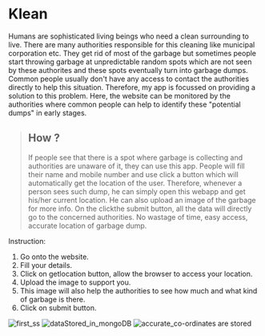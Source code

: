 # Klean #

Humans are sophisticated living beings who need a clean surrounding to live. 
There are many authorities responsible for this cleaning like municipal corporation etc. 
They get rid of most of the garbage but sometimes people start throwing garbage at unpredictable random spots which are not seen by these authorites and these spots eventually turn into garbage dumps.
Common people usually don't have any access to contact the authorities directly to help this situation.
Therefore, my app is focussed on providing a solution to this problem.
Here, the website can be monitored by the authorities where common people can help to identify these "potential dumps" in early stages.
> ## How ?
>If people see that there is a spot where garbage is collecting and authorities are unaware of it, they can use this app.
>People will fill their name and mobile number and use click a button which will automatically get the location of the user.
>Therefore, whenever a person sees such dump, he can simply open this webapp and get his/her current location.
>He can also upload an image of the garbage for more info.
>On the clickthe submit button, all the data will directly go to the concerned authorities.
>No wastage of time, easy access, accurate location of garbage dump.

Instruction:
1. Go onto the website.
2. Fill your details.
3. Click on getlocation button, allow the browser to access your location.
4. Upload the image to support you.
5. This image will also help the authorities to see how much and what kind of garbage is there.
6. Click on submit button.

![first_ss](https://github.com/RajveerHayer09/Klean/assets/91181106/e0834397-e631-4923-b9c1-ee885f77f439)
![dataStored_in_mongoDB](https://github.com/RajveerHayer09/Klean/assets/91181106/673fc714-cd7d-4922-8614-914b63d89758)
![accurate_co-ordinates are stored](https://github.com/RajveerHayer09/Klean/assets/91181106/70a64fd8-d4be-43e8-8623-efa6b7bb8068)


